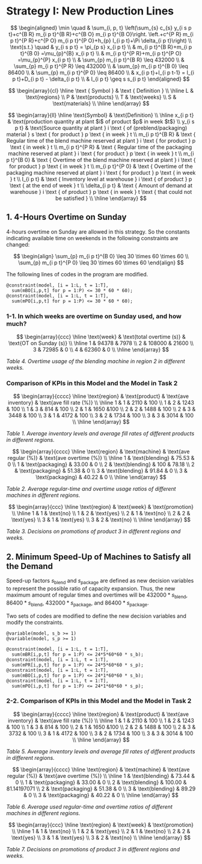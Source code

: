 
# Strategy I: New Production Lines

$$
\begin{aligned}
  \min \quad & \sum_{i, p, t} \left(\sum_{s} c_{s} y_{i s p t}+c^{B R} m_{i p t}^{B R}+c^{B O} m_{i p t}^{B O}\right. \left.+c^{P R} m_{i p t}^{P R}+c^{P O} m_{i p t}^{P O}+h_{p} I_{i p t}+\Pi \delta_{i p t}\right) \\
  \text{s.t.} \quad & y_{i s p t} = \pi_{p s} x_{i p t} \\
  & m_{i p t}^{B R}+m_{i p t}^{B 0} =\mu_{p}^{B} x_{i p t} \\
  & m_{i p t}^{P R}+m_{i p t}^{P O} =\mu_{p}^{P} x_{i p t} \\
  & \sum_{p} m_{i p t}^{B R} \leq 432000 \\
  & \sum_{p} m_{i p t}^{P R} \leq 432000 \\
  & \sum_{p} m_{i p t}^{B 0} \leq 86400 \\
  & \sum_{p} m_{i p t}^{P 0} \leq 86400 \\
  & x_{i p t}+I_{i p t-1} = I_{i p t}+D_{i p t} - \delta_{i p t} \\
  & I_{i p t} \geq s s_{i p t}
\end{aligned}
$$

$$
\begin{array}{cl}
  \hline
  \text { Symbol } & \text { Definition } \\
  \hline
  L & \text{regions} \\
  P & \text{products} \\
  T & \text{weeks} \\
  S & \text{materials} \\
  \hline
\end{array}
$$

$$
\begin{array}{ll}
  \hline
  \text{Symbol} & \text{Definition} \\
  \hline
  x_{i p t} & \text{production quantity at plant $i$ of product $p$ in week $t$} \\
  y_{i s p t} & \text{Source quantity at plant } i \text { of (preblend/packaging) material } s \text { for product } p \text { in week } t \\
  m_{i p t}^{B R} & \text { Regular time of the blend machine reserved at plant } i \text { for product } p \text { in week } t \\
  m_{i p t}^{P R} & \text { Regular time of the packaging machine reserved at plant } i \text { for product } p \text { in week } t \\
  m_{i p t}^{B 0} & \text { Overtime of the blend machine reserved at plant } i \text { for product } p \text { in week } t \\
  m_{i p t}^{P 0} & \text { Overtime of the packaging machine reserved at plant } i \text { for product } p \text { in week } t \\
  I_{i p t} & \text { Inventory level at warehouse } i \text { of product } p \text { at the end of week } t \\
  \delta_{i p t} & \text { Amount of demand at warehouse } i \text { of product } p \text { in week } t \text { that could not be satisfied } \\
  \hline
\end{array}
$$

## 1. 4-Hours Overtime on Sunday

4-hours overtime on Sunday are allowed in this strategy. So the constants indicating available time on weekends in the following constraints are changed:

$$
\begin{align}
  \sum_{p} m_{i p t}^{B 0} \leq 30 \times 60 \times 60 \\
  \sum_{p} m_{i p t}^{P 0} \leq 30 \times 60 \times 60
\end{align}
$$

The following lines of codes in the program are modified.

```
@constraint(model, [i = 1:L, t = 1:T],
  sum(mBO[i,p,t] for p = 1:P) <= 30 * 60 * 60);
@constraint(model, [i = 1:L, t = 1:T],
  sum(mPO[i,p,t] for p = 1:P) <= 30 * 60 * 60);
```

### 1-1. In which weeks are overtime on Sunday used, and how much?

$$
\begin{array}{ccc}
  \hline
  \text{week} & \text{total overtime (s)} & \text{OT on Sunday (s)} \\
  \hline
  1	& 94378	 & 7978 \\  
  2	& 108000 & 21600 \\
  3	& 72985  & 0 \\
  4	& 62360	 & 0 \\
  \hline
\end{array}
$$

_Table 4. Overtime usage of the blending machine in region 2 in different weeks._

### Comparison of KPIs in this Model and the Model in Task 2

$$
\begin{array}{cccc}
  \hline
  \text{region} & \text{product} & \text{ave inventory} & \text{ave fill rate (%)} \\
  \hline
  1	& 1	& 2110	& 100 \\
  1	& 2	& 1243	& 100 \\
  1 &	3	& 814	  & 100 \\
  2	& 1	& 1650	&100 \\
  2 & 2	& 1488	& 100 \\
  2	& 3	& 3448	& 100 \\
  3	& 1	& 4172	& 100 \\
  3	& 2 & 1734	& 100 \\
  3	& 3	& 3014	& 100 \\
  \hline
\end{array}
$$

_Table 1. Average inventory levels and average fill rates of different products in different regions._

$$
\begin{array}{cccc}
  \hline
  \text{region} & \text{machine} & \text{ave regular (%)} & \text{ave overtime (%)} \\
  \hline
  1	& \text{blending}	  & 75.53	& 0 \\  
  1	& \text{packaging}	& 33.00	& 0 \\
  2	& \text{blending}	  & 100	  & 78.18 \\
  2	& \text{packaging}	& 51.38	& 0 \\
  3	& \text{blending}	  & 91.84	& 0 \\
  3	& \text{packaging}	& 40.22	& 0 \\
  \hline
\end{array}
$$

_Table 2. Average regular-time and overtime usage ratios of different machines in different regions._

$$
\begin{array}{ccc}
  \hline
  \text{region} & \text{week} & \text{promotion} \\
  \hline
  1	& 1	& \text{no} \\  
  1	& 2	& \text{yes} \\
  2	& 1 & \text{no} \\
  2	& 2	& \text{yes} \\
  3	& 1 & \text{yes} \\
  3	& 2	& \text{no} \\
  \hline
\end{array}
$$

_Table 3. Decisions on promotions of product 3 in different regions and weeks._

## 2. Minimum Speed-Up of Machines to Satisfy all the Demand

Speed-up factors $s_{\text{blend}}$ and $s_{\text{package}}$ are defined as new decision variables to represent the possible ratio of capacity expansion. Thus, the new maximum amount of regular times and overtimes will be $432000 * s_{\text{blend}}$, $86400 * s_{\text{blend}}$, $432000 * s_{\text{package}}$, and $86400 * s_{\text{package}}$.

Two sets of codes are modified to define the new decision variables and modify the constraints.

```
@variable(model, s_b >= 1)
@variable(model, s_p >= 1)
```

```
@constraint(model, [i = 1:L, t = 1:T],
  sum(mBR[i,p,t] for p = 1:P) <= 24*5*60*60 * s_b);
@constraint(model, [i = 1:L, t = 1:T],
  sum(mPR[i,p,t] for p = 1:P) <= 24*5*60*60 * s_p);
@constraint(model, [i = 1:L, t = 1:T],
  sum(mBO[i,p,t] for p = 1:P) <= 24*1*60*60 * s_b);
@constraint(model, [i = 1:L, t = 1:T],
  sum(mPO[i,p,t] for p = 1:P) <= 24*1*60*60 * s_p);
```

### 2-2. Comparison of KPIs in this Model and the Model in Task 2

$$
\begin{array}{cccc}
  \hline
  \text{region} & \text{product} & \text{ave inventory} & \text{ave fill rate (%)} \\
  \hline
  1	& 1	& 2110	& 100 \\
  1	& 2	& 1243	& 100 \\
  1 &	3	& 814	  & 100 \\
  2	& 1	& 1650	&100 \\
  2 & 2	& 1488	& 100 \\
  2	& 3	& 3732	& 100 \\
  3	& 1	& 4172	& 100 \\
  3	& 2 & 1734	& 100 \\
  3	& 3	& 3014	& 100 \\
  \hline
\end{array}
$$

_Table 5. Average inventory levels and average fill rates of different products in different regions._

$$
\begin{array}{cccc}
  \hline
  \text{region} & \text{machine} & \text{ave regular (%)} & \text{ave overtime (%)} \\
  \hline
  1	& \text{blending}	  & 73.44	 & 0 \\  
  1	& \text{packaging}	& 33.00	 & 0 \\
  2	& \text{blending}	  & 100.00 & 81.14197071 \\
  2	& \text{packaging}	& 51.38	 & 0 \\
  3	& \text{blending}	  & 89.29	 & 0 \\
  3	& \text{packaging}	& 40.22	 & 0 \\
  \hline
\end{array}
$$

_Table 6. Average used regular-time and overtime ratios of different machines in different regions._

$$
\begin{array}{ccc}
  \hline
  \text{region} & \text{week} & \text{promotion} \\
  \hline
  1	& 1	& \text{no} \\  
  1	& 2	& \text{yes} \\
  2	& 1 & \text{no} \\
  2	& 2	& \text{yes} \\
  3	& 1 & \text{yes} \\
  3	& 2	& \text{no} \\
  \hline
\end{array}
$$

_Table 7. Decisions on promotions of product 3 in different regions and weeks._

